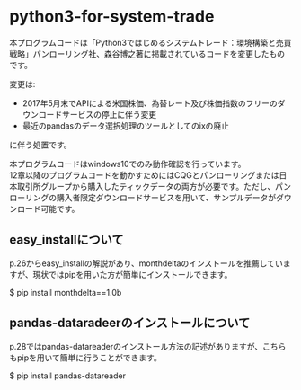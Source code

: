 # python3-for-system-trade
本プログラムコードは「Python3ではじめるシステムトレード：環境構築と売買戦略」パンローリング社、森谷博之著に掲載されているコードを変更したものです。

変更は:  
* 2017年5月末でAPIによる米国株価、為替レート及び株価指数のフリーのダウンロードサービスの停止に伴う変更  
* 最近のpandasのデータ選択処理のツールとしてのixの廃止  

に伴う処置です。

本プログラムコードはwindows10でのみ動作確認を行っています。  
12章以降のプログラムコードを動かすためにはCQGとパンローリングまたは日本取引所グループから購入したティックデータの両方が必要です。ただし、パンローリングの購入者限定ダウンロードサービスを用いて、サンプルデータがダウンロード可能です。

## easy_installについて
p.26からeasy_installの解説があり、monthdeltaのインストールを推薦していますが、現状ではpipを用いた方が簡単にインストールできます。

$ pip install monthdelta==1.0b

## pandas-dataradeerのインストールについて
p.28ではpandas-datareaderのインストール方法の記述がありますが、こちらもpipを用いて簡単に行うことができます。

$ pip install pandas-datareader



